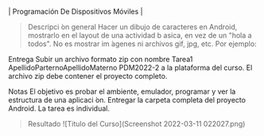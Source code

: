 | Programación De Dispositivos Móviles |

> Descripci ́on general
Hacer un dibujo de caracteres en Android, mostrarlo en el layout de una actividad b asica, en vez de un "hola a todos". No es mostrar im ́agenes ni archivos gif, jpg, etc. Por ejemplo:

Entrega
Subir un archivo formato zip con nombre Tarea1 ApellidoParternoApellidoMaterno PDM2022-2 a la plataforma del curso. El archivo zip debe contener el proyecto completo.

Notas
El objetivo es probar el ambiente, emulador, programar y ver la estructura de una aplicaci ́on. Entregar la  carpeta completa del proyecto Android. La tarea es individual.

> Resultado
![Titulo del Curso](Screenshot 2022-03-11 022027.png)

